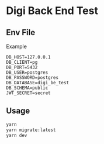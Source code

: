 # Digi Back End Test

## Env File
Example
```env
DB_HOST=127.0.0.1
DB_CLIENT=pg
DB_PORT=5432
DB_USER=postgres
DB_PASSWORD=postgres
DB_DATABASE=digi_be_test
DB_SCHEMA=public
JWT_SECRET=secret
```

## Usage
```bash
yarn
yarn migrate:latest
yarn dev
```